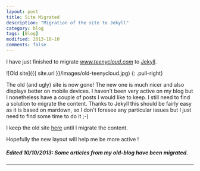 ```yaml
---
layout: post
title: Site Migrated
description: "Migration of the site to Jekyll"
category: blog
tags: [Blog]
modified: 2013-10-10
comments: false
---
```


I have just finished to migrate *www.teenycloud.com* to [Jekyll](http://jekyllrb.com/ "Jekyll").

![Old site]({{ site.url }}/images/old-teenycloud.jpg)
{: .pull-right}

The old (and ugly) site is now gone! The new one is much nicer and also displays better on mobile devices. I haven't been very active on my blog but I nonetheless have a couple of posts I would like to keep. I still need to find a solution to migrate the content. Thanks to Jekyll this should be fairly easy as it is based on mardown, so I don't foresee any particular issues but I just need to find some time to do it ;-)

I keep the old site [here](http://old-blog.teenycloud.com) until I migrate the content.


Hopefully the new layout will help me be more active !

##### *Edited 10/10/2013: Some articles from my old-blog have been migrated.*

______
